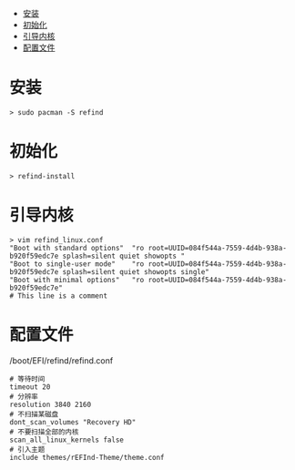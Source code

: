 <!-- TOC -->

- [安装](#%E5%AE%89%E8%A3%85)
- [初始化](#%E5%88%9D%E5%A7%8B%E5%8C%96)
- [引导内核](#%E5%BC%95%E5%AF%BC%E5%86%85%E6%A0%B8)
- [配置文件](#%E9%85%8D%E7%BD%AE%E6%96%87%E4%BB%B6)

<!-- /TOC -->

# 安装
```
> sudo pacman -S refind
```

# 初始化
```
> refind-install
```

# 引导内核
```
> vim refind_linux.conf
"Boot with standard options"  "ro root=UUID=084f544a-7559-4d4b-938a-b920f59edc7e splash=silent quiet showopts "
"Boot to single-user mode"    "ro root=UUID=084f544a-7559-4d4b-938a-b920f59edc7e splash=silent quiet showopts single"
"Boot with minimal options"   "ro root=UUID=084f544a-7559-4d4b-938a-b920f59edc7e"
# This line is a comment
```

# 配置文件
/boot/EFI/refind/refind.conf
```
# 等待时间
timeout 20
# 分辨率
resolution 3840 2160
# 不扫描某磁盘
dont_scan_volumes "Recovery HD"
# 不要扫描全部的内核
scan_all_linux_kernels false
# 引入主题
include themes/rEFInd-Theme/theme.conf
```